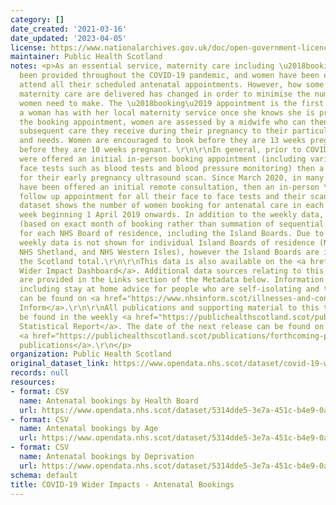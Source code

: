 ```yaml
---
category: []
date_created: '2021-03-16'
date_updated: '2023-04-05'
license: https://www.nationalarchives.gov.uk/doc/open-government-licence/version/3/
maintainer: Public Health Scotland
notes: <p>As an essential service, maternity care including \u2018booking\u2019 has
  been provided throughout the COVID-19 pandemic, and women have been encouraged to
  attend all their scheduled antenatal appointments. However, how some elements of
  maternity care are delivered has changed in order to minimise the number of visits
  women need to make. The \u2018booking\u2019 appointment is the first main appointment
  a woman has with her local maternity service once she knows she is pregnant. At
  the booking appointment, women are assessed by a midwife who can then tailor the
  subsequent care they receive during their pregnancy to their particular preferences
  and needs. Women are encouraged to book before they are 13 weeks pregnant, and ideally
  before they are 10 weeks pregnant. \r\n\r\nIn general, prior to COVID-19, women
  were offered an initial in-person booking appointment (including various face to
  face tests such as blood tests and blood pressure monitoring) then a follow up appointment
  for their early pregnancy ultrasound scan. Since March 2020, in many areas women
  have been offered an initial remote consultation, then an in-person \u2018one stop\u2019
  follow up appointment for all their face to face tests and their scan.\r\n\r\nThis
  dataset shows the number of women booking for antenatal care in each week from the
  week beginning 1 April 2019 onwards. In addition to the weekly data, monthly data
  (based on exact month of booking rather than summation of sequential weeks) is presented
  for each NHS Board of residence, including the Island Boards. Due to small numbers,
  weekly data is not shown for individual Island Boards of residence (NHS Orkney,
  NHS Shetland, and NHS Western Isles), however the Island Boards are included in
  the Scotland total.\r\n\r\nThis data is also available on the <a href="https://scotland.shinyapps.io/phs-covid-wider-impact/">COVID-19
  Wider Impact Dashboard</a>. Additional data sources relating to this topic area
  are provided in the Links section of the Metadata below. Information on COVID-19,
  including stay at home advice for people who are self-isolating and their households,
  can be found on <a href="https://www.nhsinform.scot/illnesses-and-conditions/infections-and-poisoning/coronavirus-covid-19#stay-at-home-advice">NHS
  Inform</a>.\r\n\r\nAll publications and supporting material to this topic area can
  be found in the weekly <a href="https://publichealthscotland.scot/publications/covid-19-statistical-report/">COVID-19
  Statistical Report</a>. The date of the next release can be found on our list of
  <a href="https://publichealthscotland.scot/publications/forthcoming-publications/">forthcoming
  publications</a>.\r\n</p>
organization: Public Health Scotland
original_dataset_link: https://www.opendata.nhs.scot/dataset/covid-19-wider-impacts-antenatal-bookings
records: null
resources:
- format: CSV
  name: Antenatal bookings by Health Board
  url: https://www.opendata.nhs.scot/dataset/5314dde5-3e7a-451c-b4e9-0afe96d27ac0/resource/9c18196f-56a5-4847-b7d8-12a8b8d234fd/download/ante_booking_hb_week_20230405.csv
- format: CSV
  name: Antenatal bookings by Age
  url: https://www.opendata.nhs.scot/dataset/5314dde5-3e7a-451c-b4e9-0afe96d27ac0/resource/ee22b73d-296d-441d-85f8-4068581efd38/download/ante_booking_age_20230405.csv
- format: CSV
  name: Antenatal bookings by Deprivation
  url: https://www.opendata.nhs.scot/dataset/5314dde5-3e7a-451c-b4e9-0afe96d27ac0/resource/e9409064-35ff-4bbe-a813-e50d545ffb33/download/ante_booking_simd_20230405.csv
schema: default
title: COVID-19 Wider Impacts - Antenatal Bookings
---
```

